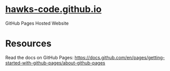 # [hawks-code.github.io](https://hawks-code.github.io/)
GitHub Pages Hosted Website

# Resources
Read the docs on GitHub Pages: https://docs.github.com/en/pages/getting-started-with-github-pages/about-github-pages

